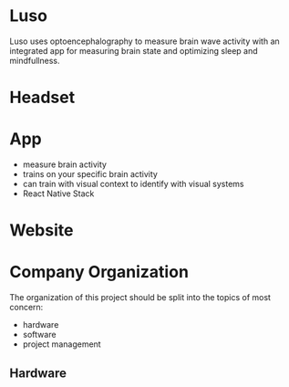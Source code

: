 # Luso

Luso uses optoencephalography to measure brain wave activity with an integrated
app for measuring brain state and optimizing sleep and mindfullness.

# Headset

# App
- measure brain activity
- trains on your specific brain activity
- can train with visual context to identify with visual systems
- React Native Stack

# Website


# Company Organization

The organization of this project should be split into the topics of most 
concern:

- hardware
- software
- project management

## Hardware